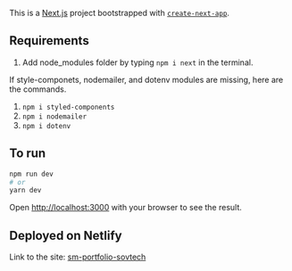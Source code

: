 This is a [Next.js](https://nextjs.org/) project bootstrapped with [`create-next-app`](https://github.com/vercel/next.js/tree/canary/packages/create-next-app).

## Requirements

1. Add node_modules folder by typing `npm i next` in the terminal.

If style-componets, nodemailer, and dotenv modules are missing, here are the commands.

1. `npm i styled-components`
2. `npm i nodemailer`
3. `npm i dotenv`

## To run

```bash
npm run dev
# or
yarn dev
```

Open [http://localhost:3000](http://localhost:3000) with your browser to see the result.


## Deployed on Netlify

Link to the site: [sm-portfolio-sovtech](https://sm-portfolio-sovtech.netlify.app/)

